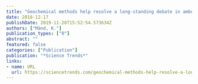 ```yaml
---
title: "Geochemical methods help resolve a long-standing debate in amber palaeontology"
date: 2018-12-17
publishDate: 2019-11-28T15:52:54.573634Z
authors: ["Mänd, K."]
publication_types: ["0"]
abstract: ""
featured: false
categories: ["Publication"]
publication: "*Science Trends*"
links:
- name: URL
  url: https://sciencetrends.com/geochemical-methods-help-resolve-a-long-standing-debate-in-amber-palaeontology/
---
```


